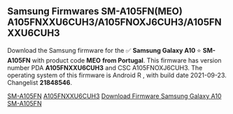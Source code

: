<h2>Samsung Firmwares SM-A105FN(MEO) A105FNXXU6CUH3/A105FNOXJ6CUH3/A105FNXXU6CUH3</h2>
Download the Samsung firmware for the ✅ <strong>Samsung Galaxy A10 </strong> ⭐ <strong>SM-A105FN</strong> with product code <strong>MEO</strong> <strong> from Portugal</strong>. This firmware has version number PDA <strong>A105FNXXU6CUH3</strong> and CSC A105FNOXJ6CUH3. The operating system of this firmware is Android R , with build date 2021-09-23. Changelist <strong>21848546</strong>.


[SM-A105FN](https://samfirm.shop/samsung/model/SM-A105FN)
[A105FNXXU6CUH3](https://samfirm.shop/samsung/pda/A105FNXXU6CUH3)
[Download Firmware Samsung Galaxy A10 SM-A105FN](https://samfirm.shop/samsung/firmware/459285)
